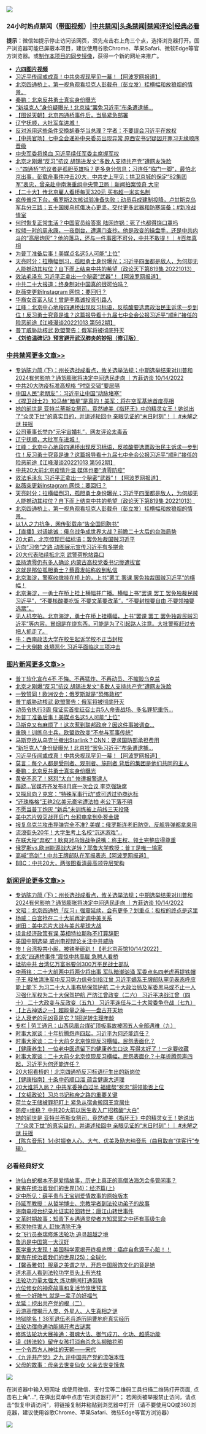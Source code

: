 ![](https://raw.githubusercontent.com/jsvpn/jsproxy/dev/64photo/fqnews-qr.jpg)

<div id="tt">
<h3>24小时热点禁闻（<a href="https://aaa.v2dns.tk/?QAjUl=BgRp5UNKRn&T5Vk=fPVH&Q59Ab=WxGE" target="_blank">带图视频</a>）|<a href="#%E4%B8%AD%E5%85%B1%E7%A6%81%E9%97%BB%E6%9B%B4%E5%A4%9A%E6%96%87%E7%AB%A0">中共禁闻</a>|<a href="#%E5%9B%BE%E7%89%87%E6%96%B0%E9%97%BB%E6%9B%B4%E5%A4%9A%E6%96%87%E7%AB%A0">头条禁闻</a>|<a href="#%E6%96%B0%E9%97%BB%E8%AF%84%E8%AE%BA%E6%9B%B4%E5%A4%9A%E6%96%87%E7%AB%A0">禁闻评论|<a href="#%E5%BF%85%E7%9C%8B%E7%BB%8F%E5%85%B8%E5%A5%BD%E6%96%87">经典必看</a></h3>
<div><b>提示：</b>微信如提示停止访问该网页，须先点击右上角三个点，选择浏览器打开。国产浏览器可能已屏蔽本项目，建议使用谷歌Chrome、苹果Safari、微软Edge等官方浏览器。或<a href="%E5%88%B6%E4%BD%9Cgit%E7%A6%81%E9%97%BB%E9%95%9C%E5%83%8F.md">制作本项目的同步镜像</a>，获得一个新的网址来推广。</div>
<ul>
<li><b><a href="http://d2.v2rss.gq/64.mp4" target="_blank">六四图片视频</a></b></li>
<li><a href="/topimagenews/20221014/1797069.md">习近平传闻或成真！中共央视现罕见一幕！【阿波罗网报道】</a></li>
<li><a href="/comments/20221014/1797053.md">北京四通桥上，第一视角观看坦克人彭载舟（彭立发）挂横幅和放狼烟的情景。</a></li>
<li><a href="/topimagenews/20221014/1797067.md">秦鹏：北京反共勇士真实身份曝光</a></li>
<li><a href="/topimagenews/20221014/1797148.md">“新坦克人”身份疑曝光！北京挂“罢免习近平”布条遭逮捕…</a></li>
<li><a href="/baitai/20221014/1797233.md">【图说天朝】北京四通桥事件后，当局紧急部署</a></li>
<li><a href="/comments/20221014/1797180.md">辽宁抚顺，大批军车进城！</a></li>
<li><a href="/cnnews/20221014/1797154.md">反对派用这些条件交换胡春华当总理？学者：不要误会习近平在放权</a></li>
<li><a href="/headline/20221014/1797252.md">【中共官场】七中全会递补中央委员出现异常 原西安书记疑因开罪习无缘顺序晋级</a></li>
<li><a href="/cnnews/20221014/1797198.md">中央军委将换血 习近平续任军委主席握军权</a></li>
<li><a href="/topimagenews/20221014/1797344.md">北京才刚爆“反习”抗议 胡锡进发文“多数人支持共产党”遭网友洗脸</a></li>
<li><a href="/sohnews/20221014/1797217.md">💥“四通桥”抗议者是孤胆英雄吗？更多身分信息；习连任“临门一脚”，最怕北京出事，彭载舟事件冲击20大，中共史上罕见；拱卫京城的保定“82集团军”表忠，曾亲赴中南海重组中央警卫局｜新闻拍案惊奇 大宇</a></li>
<li><a href="/headline/20221014/1797264.md">【二十大】传北京雇人看桥每天320元 买布超一米实名制</a></li>
<li><a href="/sohnews/20221014/1797267.md">疯传普京下台，俄罗斯2次核试验准备失败；动员兵成建制投降，卢甘斯克乌军兵分三路；五十国援乌抗俄决心更坚，交付更多武器和防寒装备；#新冷战情室</a></li>
<li><a href="/cnnews/20221014/1797351.md">何时恢复正常生活？中国官员给答案 陆网炸锅：死了也都得烧口罩吗</a></li>
<li><a href="/sohnews/20221014/1797271.md">权倾一时的周永康，一夜倒台，遭满门查抄。他是政变的操盘手，还是中共内斗的“高层炮灰”？他的落马，还与一件事密不可分，中共不敢提！｜ #百年真相</a></li>
<li><a href="/topimagenews/20221014/1797170.md">为普丁准备后事！美媒点名这5人可能“上位”</a></li>
<li><a href="/cbnews/20221014/1797065.md">天亮时分：拉横幅倒习，孤胆勇士身份曝光；习近平四面都是敌人，为何却无人能撼动其权位？自下而上结束中共的希望（政论天下第819集 20221013）</a></li>
<li><a href="/cbnews/20221014/1797072.md">效法毛泽东 习近平正拿出一个秘密“武器”！【阿波罗网报道】</a></li>
<li><a href="/headline/20221014/1797254.md">中共二十大报道：终身制对中国真的很可怕吗？</a></li>
<li><a href="/cbnews/20221014/1797070.md">赵薇突更新Instagram 网惊：要回归？</a></li>
<li><a href="/cnnews/20221014/1797203.md">华裔女首富入狱！曾是李嘉诚投资引路人</a></li>
<li><a href="/cbnews/20221014/1797175.md">江峰：北京中心地段四通桥出现反习标语，反核酸要选票政治民主诉求一步到位！反习勇士究竟是谁？这篇报导看十九届七中全会公报习近平“顺利”接任的险恶前途【江峰漫谈20221013 第562期】</a></li>
<li><a href="/topimagenews/20221014/1797251.md">普丁威胁动核武 欧盟警告：俄军将被彻底歼灭</a></li>
<li><b><a href="/comments/20200207/1272816.md" target="_blank">《刘伯温碑记》预言避开武汉肺炎的妙招（修订版）</a></b></li>
</ul>
</div>

<div class="catlist">
<h3><a href="/cbnews/" target="_blank">中共禁闻</a><span><a href="/cbnews/" target="_blank" rel="nofollow">更多文章>></a></span></h3>
<ul>
<li><a href="/comments/20221015/1797512.md" target="_blank">专访陈力简 (下)：州长选战成看点，攸关选举法规；中期选举结果对川普和2024有何影响？通货膨胀将决定中间选民走向 ｜方菲访谈 10/14/2022</a></li>
<li><a href="/cbnews/20221015/1797462.md" target="_blank">中共20大防疫标准高规格 “时空交错”要居隔</a></li>
<li><a href="/cbnews/20221015/1797442.md" target="_blank">中国人民“老朋友”：习近平让中国“动脉堵塞”</a></li>
<li><a href="/cbnews/20221014/1797347.md" target="_blank">《捍卫战士2》10马赫“暗星”是真的！美军：将在空军基地首度亮相</a></li>
<li><a href="/comments/20221014/1797290.md" target="_blank">她的前世是 亚特兰蒂斯女祭司，竟然媲美《指环王》中的精灵女王！她说出了“众灵下世”的真实目的，并讲述轮回中 亲眼见证的“末日时刻”！｜ #未解之谜 扶摇</a></li>
<li><a href="/cbnews/20221014/1797261.md" target="_blank">公司董事长举办“元宇宙婚礼”，网友评论太毒舌</a></li>
<li><a href="/comments/20221014/1797180.md" target="_blank">辽宁抚顺，大批军车进城！</a></li>
<li><a href="/cbnews/20221014/1797175.md" target="_blank">江峰：北京中心地段四通桥出现反习标语，反核酸要选票政治民主诉求一步到位！反习勇士究竟是谁？这篇报导看十九届七中全会公报习近平“顺利”接任的险恶前途【江峰漫谈20221013 第562期】</a></li>
<li><a href="/cbnews/20221014/1797150.md" target="_blank">中共20大前北京疫情升温 媒体也要“清零防疫”</a></li>
<li><a href="/cbnews/20221014/1797072.md" target="_blank">效法毛泽东 习近平正拿出一个秘密“武器”！【阿波罗网报道】</a></li>
<li><a href="/cbnews/20221014/1797070.md" target="_blank">赵薇突更新Instagram 网惊：要回归？</a></li>
<li><a href="/cbnews/20221014/1797065.md" target="_blank">天亮时分：拉横幅倒习，孤胆勇士身份曝光；习近平四面都是敌人，为何却无人能撼动其权位？自下而上结束中共的希望（政论天下第819集 20221013）</a></li>
<li><a href="/comments/20221014/1797053.md" target="_blank">北京四通桥上，第一视角观看坦克人彭载舟（彭立发）挂横幅和放狼烟的情景。</a></li>
<li><a href="/cbnews/20221014/1797041.md" target="_blank">以1人之力抗争，网传彭载舟“告全国同胞书”</a></li>
<li><a href="/comments/20221014/1797032.md" target="_blank">【直播】对话姚诚：俄乌战争成世界大战？前瞻二十大后的台海局势</a></li>
<li><a href="/cbnews/20221014/1797012.md" target="_blank">20大前，北京惊现巨幅标语：罢免独裁国贼习近平</a></li>
<li><a href="/cbnews/20221014/1796996.md" target="_blank">迈向“习帝”之路 动图展示宣传习近平有多拼命</a></li>
<li><a href="/cbnews/20221014/1796966.md" target="_blank">20大代表陆续抵北京 武警荷枪站路口</a></li>
<li><a href="/cbnews/20221014/1796965.md" target="_blank">坚持清零仍有多人确诊 内蒙古高校党委书记惨遭拔官</a></li>
<li><a href="/cbnews/20221014/1796950.md" target="_blank">这就是那位孤胆勇士？蔡霞发帖称收到私信</a></li>
<li><a href="/comments/20221013/1796890.md" target="_blank">北京海淀，警察收缴挂在桥上的，上书“罢工 罢课 罢免独裁国贼习近平”的横幅！</a></li>
<li><a href="/comments/20221013/1796889.md" target="_blank">北京海淀，一勇士在桥上挂上横幅并广播。横幅上书“罢课 罢工 罢免独裁民贼习近平”，“不要核酸要吃饭 不要文革要改革”，“不要封控要自由 不要领袖要选票”。</a></li>
<li><a href="/comments/20221013/1796888.md" target="_blank">无人机空拍。北京海淀，勇士在桥上挂横幅，上书“罢课 罢工 罢免独裁民贼习近平”等内容。冒烟是在烧东西，可能是为了引起路人注意。大批警察赶过去把人抓走了。</a></li>
<li><a href="/cbnews/20221013/1796823.md" target="_blank">牛：西南政法大学在校生起诉学校不正当封校</a></li>
<li><a href="/cbnews/20221013/1796800.md" target="_blank">二十大倒数 处境恶化 习近平面临这三项冲击</a></li>

</ul>
</div>
<div class="catlist">
<h3><a href="/topimagenews/" target="_blank">图片新闻</a><span><a href="/topimagenews/" target="_blank" rel="nofollow">更多文章>></a></span></h3>
<ul>
<li><a href="/topimagenews/20221015/1797441.md" target="_blank">普丁软化宣布4不 不悔、不再猛炸、不再动员、不摧毁乌克兰</a></li>
<li><a href="/topimagenews/20221014/1797344.md" target="_blank">北京才刚爆“反习”抗议 胡锡进发文“多数人支持共产党”遭网友洗脸</a></li>
<li><a href="/topimagenews/20221014/1797260.md" target="_blank">一致赞同！欧洲议会：俄罗斯就是“恐怖政权”</a></li>
<li><a href="/topimagenews/20221014/1797251.md" target="_blank">普丁威胁动核武 欧盟警告：俄军将被彻底歼灭</a></li>
<li><a href="/topimagenews/20221014/1797226.md" target="_blank">动员令执行3周 俄证实首批征召士兵5人命丧战场、多名罪犯重伤…</a></li>
<li><a href="/topimagenews/20221014/1797170.md" target="_blank">为普丁准备后事！美媒点名这5人可能“上位”</a></li>
<li><a href="/topimagenews/20221014/1797169.md" target="_blank">马斯克又有麻烦了！这次惹到联邦政府？因这件事被调查…</a></li>
<li><a href="/topimagenews/20221014/1797161.md" target="_blank">重磅！训练乌士兵，欧盟欲改变“不参与军事传统”</a></li>
<li><a href="/topimagenews/20221014/1797149.md" target="_blank">马斯克欲从乌克兰撤出Starlink？CNN：要求国防部承担费用</a></li>
<li><a href="/topimagenews/20221014/1797148.md" target="_blank">“新坦克人”身份疑曝光！北京挂“罢免习近平”布条遭逮捕…</a></li>
<li><a href="/topimagenews/20221014/1797069.md" target="_blank">习近平传闻或成真！中共央视现罕见一幕！【阿波罗网报道】</a></li>
<li><a href="/topimagenews/20221014/1797068.md" target="_blank">莫言：每个人都是受刑者、观刑者、施刑者 背后的集团是他们共同的主人</a></li>
<li><a href="/topimagenews/20221014/1797067.md" target="_blank">秦鹏：北京反共勇士真实身份曝光</a></li>
<li><a href="/topimagenews/20221014/1797040.md" target="_blank">黄安不忍了！怒怼“大白” 惨遭报警逮人</a></li>
<li><a href="/topimagenews/20221014/1797023.md" target="_blank">蹊跷…官媒齐齐发布8月底一次会议 李克强缺席</a></li>
<li><a href="/topimagenews/20221013/1796928.md" target="_blank">又探风向？克宫：“特殊军事行动”或可透过协商达标</a></li>
<li><a href="/topimagenews/20221013/1796887.md" target="_blank">“还珠格格”王艳2亿美元豪宅遭法拍 老公下落不明</a></li>
<li><a href="/topimagenews/20221013/1796811.md" target="_blank">不愿当普丁炮灰 “新兵”未训练被上前线三天投降</a></li>
<li><a href="/topimagenews/20221013/1796751.md" target="_blank">美中芯片毁灭战开后门 台积电拿到免死金牌</a></li>
<li><a href="/topimagenews/20221013/1796746.md" target="_blank">报复乌克兰攻击导弹完全不准? 美媒：俄罗斯连老旧防空、反舰导弹都拿来用</a></li>
<li><a href="/topimagenews/20221013/1796738.md" target="_blank">流浪街头20年！大学生考上名校“沉迷游戏”…</a></li>
<li><a href="/topimagenews/20221013/1796735.md" target="_blank">在联大投“弃权”！耿爽对乌俄战争说嘴：称主权、领土完整应得尊重</a></li>
<li><a href="/topimagenews/20221013/1796704.md" target="_blank">俄罗斯vs.欧洲能源战大逆转？耶鲁大学教授：普丁是唯一输家</a></li>
<li><a href="/topimagenews/20221013/1796675.md" target="_blank">高喊“亮剑”！中共王牌部队在军报表态【阿波罗网报道】</a></li>
<li><a href="/topimagenews/20221013/1796674.md" target="_blank">BBC：中共20大，两张图看清最高领导层架构</a></li>

</ul>
</div>
<div class="catlist">
<h3><a href="/comments/" target="_blank">新闻评论</a><span><a href="/comments/" target="_blank" rel="nofollow">更多文章>></a></span></h3>
<ul>
<li><a href="/comments/20221015/1797512.md" target="_blank">专访陈力简 (下)：州长选战成看点，攸关选举法规；中期选举结果对川普和2024有何影响？通货膨胀将决定中间选民走向 ｜方菲访谈 10/14/2022</a></li>
<li><a href="/comments/20221015/1797511.md" target="_blank">文昭：北京四通桥「反习」强震延续，会有更多？划重点：极权的终点是这里</a></li>
<li><a href="/comments/20221015/1797505.md" target="_blank">杨威：白宫抢在二十大前再定调中美关系</a></li>
<li><a href="/comments/20221015/1797504.md" target="_blank">谢田：美中芯片大战与美苏星球大战</a></li>
<li><a href="/comments/20221015/1797496.md" target="_blank">坦言经济政策有误 英相特拉斯称不打算辞职</a></li>
<li><a href="/comments/20221015/1797469.md" target="_blank">美国中期选举 威州电视辩论关注中共威胁</a></li>
<li><a href="/comments/20221015/1797461.md" target="_blank">惨！台湾投共小厮，被铁拳砸趴！【老北京茶馆10/14/2022】</a></li>
<li><a href="/comments/20221015/1797438.md" target="_blank">北京“四通桥事件”震惊中共高层 急聘人看桥</a></li>
<li><a href="/comments/20221015/1797437.md" target="_blank">抵抗中共 台湾亿万富翁要创300万平民战士部队</a></li>
<li><a href="/comments/20221015/1797412.md" target="_blank">李燕铭：二十大前两中将两少将出事 军队暗潮汹涌 军委点名四老虎再提铁帽子王 释放清洗军中反习势力信号剑指江曾 习近平嫡系王牌部队罕见表态呼应能上能下 为习二十大人事布局保驾护航 二十大政治局及军委黑马或不止一人 习强化军权为二十大保驾护航 严防江曾政变（二六） 习近平决战江曾（四十） 二十大政变与反政变（五九） 习近平连任与二十大常委争夺战（七九）</a></li>
<li><a href="/comments/20221015/1797396.md" target="_blank">【上古神话之一】超能量之神——盘古开天地</a></li>
<li><a href="/comments/20221015/1797395.md" target="_blank">让人衰老的元凶竟是它？1招逆转生理年龄</a></li>
<li><a href="/comments/20221015/1797393.md" target="_blank">专栏 | 劳工通讯：山西凤凰台煤矿顶板事故被困五人全部遇难（九）</a></li>
<li><a href="/comments/20221015/1797377.md" target="_blank">时事大家谈：十年折腾怨声四起，习近平为何还能连任？</a></li>
<li><a href="/comments/20221015/1797376.md" target="_blank">时事大家谈：二十大前夕北京惊现反习横幅，民怨表面化？</a></li>
<li><a href="/comments/20221014/1797355.md" target="_blank">【健康养生】一位老中医遗留下的健康养生口诀 写得太好了！一定要收藏</a></li>
<li><a href="/comments/20221014/1797352.md" target="_blank">时事大家谈：二十大前夕北京惊现反习横幅，民怨表面化？十年折腾怨声四起，习近平为何还能连任？</a></li>
<li><a href="/comments/20221014/1797345.md" target="_blank">20大招看桥的！北京四通桥反习标语衍生出的新岗位</a></li>
<li><a href="/comments/20221014/1797328.md" target="_blank">【健康指南】十条中药顺口溜 蕴含健康大道理</a></li>
<li><a href="/comments/20221014/1797314.md" target="_blank">20大谁将入局？ 中共军委换血过半 福建帮“死忠”将领能否上位</a></li>
<li><a href="/comments/20221014/1797300.md" target="_blank">【文韬政论】习总书记称帝之路的重要关键</a></li>
<li><a href="/comments/20221014/1797298.md" target="_blank">荷兰女王储被罪犯盯上 紧急从宿舍搬回王宫居住</a></li>
<li><a href="/comments/20221014/1797297.md" target="_blank">防疫=维稳？ 中共20大前以医生收入广招核酸“大白”</a></li>
<li><a href="/comments/20221014/1797290.md" target="_blank">她的前世是 亚特兰蒂斯女祭司，竟然媲美《指环王》中的精灵女王！她说出了“众灵下世”的真实目的，并讲述轮回中 亲眼见证的“末日时刻”！｜ #未解之谜 扶摇</a></li>
<li><a href="/comments/20221014/1797282.md" target="_blank">【陈东音乐】1小时振奋人心、大气、优美及励志纯音乐（曲目取自“侠客行”专辑）</a></li>

</ul>
</div>

<div class="catlist">
<h3>必看经典好文</h3>
<ul>
<li><a href="/cnnews/20180504/937198.md" target="_blank">许仙白蛇根本不是爱情故事，历史上真正的高僧法海怎会多管闲事？</a></li>
<li><a href="/topimagenews/20180605/953415.md" target="_blank">魔鬼在统治着我们的世界(14)：经济篇(上)</a></li>
<li><a href="/comments/20200616/1345658.md" target="_blank">定中所见：薛平贵与王宝钏爱情故事的原始版本</a></li>
<li><a href="/comments/20210629/1576797.md" target="_blank">孙延军教授：从哲学博士、宗教学者到法轮功弟子的故事</a></li>
<li><a href="/aomi/life/20150328/379826.md" target="_blank">海南电视台纪录片证实轮回转世：唐江山转世事件</a></li>
<li><a href="/comments/20200308/1290079.md" target="_blank">文革时期故事：知青下乡遇通灵使者方知冥冥之中还有高级生命</a></li>
<li><a href="/cbnews/20220508/1730049.md" target="_blank">邪灵物件害人 赶快清除干净</a></li>
<li><a href="/topimagenews/20210720/1544658.md" target="_blank">女飞行员泰瑞修炼法轮功 追寻超越之境</a></li>
<li><a href="/cnnews/20210213/1486568.md" target="_blank">鲁迅是中国第一大汉奸</a></li>
<li><a href="/comments/20201115/1431139.md" target="_blank">医学重大发现！美国科学家揭开终极底牌：癌症自愈源于心脏！！</a></li>
<li><a href="/comments/20181017/1014654.md" target="_blank">魔鬼在统治着我们的世界(25)：全球化</a></li>
<li><a href="/bannedvideo/20201203/1441331.md" target="_blank">【馨香雅句】服章之美谓之华，开启中国服饰文化的竟是她</a></li>
<li><a href="/comments/20200227/1284657.md" target="_blank">道术高人看到法轮功学员头上有光柱</a></li>
<li><a href="/cbnews/20200816/1381005.md" target="_blank">法轮功力量太强大 炼功瞬间打通带脉</a></li>
<li><a href="/tculture/20130420/118886.md" target="_blank">六位修女的神奇故事和复活节惊世预言</a></li>
<li><a href="/funmedia/20200713/1359909.md" target="_blank">修一个好脾气 就是一辈子的好福气</a></li>
<li><a href="/comments/20200928/1404653.md" target="_blank">龙延：挖出共产党的根（二）</a></li>
<li><a href="/comments/20200919/82684.md" target="_blank">云游高僧揭示人类、外星人、人生真相之谜</a></li>
<li><a href="/cbnews/20200531/1337381.md" target="_blank">地狱除名！38军退伍老兵游历阴曹地府真实经历</a></li>
<li><a href="/tculture/20121025/73079.md" target="_blank">法轮功宿命通功能揭开考古谜案</a></li>
<li><a href="/comments/20191203/1234383.md" target="_blank">修炼法轮功大展神通：摄魂大法、御气成刀、化功、超感功能</a></li>
<li><a href="/comments/20190512/1127015.md" target="_blank">读《转法轮》留守女孩打消自杀念头柳暗花明</a></li>
<li><a href="/lifebaike/20211124/1656686.md" target="_blank">一个令西方人神往的天朝——宋代</a></li>
<li><a href="/bookonline/20131116/201045.md" target="_blank">《九评共产党》之九 评中国共产党的流氓本性</a></li>
<li><a href="/cbnews/20210507/1541162.md" target="_blank">父母的故事：母亲去世变仙女 父亲去世变饿鬼</a></li>

</ul>
</div>

![](https://raw.githubusercontent.com/jsvpn/jsproxy/dev/64photo/fqnews-qr.jpg)

在浏览器中输入短网址 或使用微信、支付宝等二维码工具扫描二维码打开页面, 点击右上角"...", 在弹出菜单中点击“在浏览器打开”； 若网页被举报禁止访问，请点击“恢复申请访问”，将链接复制并粘贴到浏览器中打开（请不要使用QQ或360浏览器，建议使用谷歌Chrome、苹果Safari、微软Edge等官方浏览器）

![](https://raw.githubusercontent.com/jsvpn/jsproxy/dev/64photo/wx.jpg)